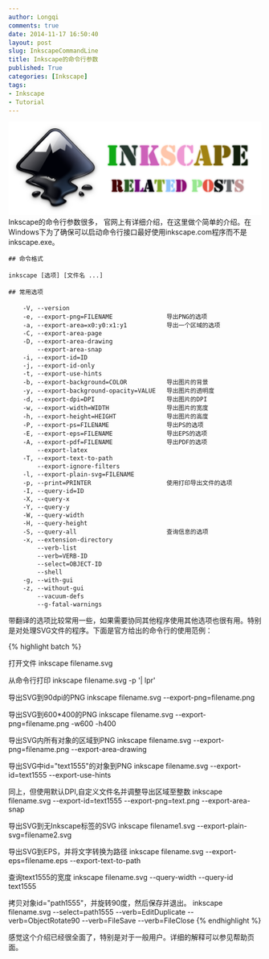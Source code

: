```yaml
---
author: Longqi
comments: true
date: 2014-11-17 16:50:40
layout: post
slug: InkscapeCommandLine
title: Inkscape的命令行参数
published: True
categories: [Inkscape]
tags:
- Inkscape
- Tutorial
---
```

![InkBatch](/public/images/inkscape.png)
Inkscape的命令行参数很多， 官网上有详细介绍，在这里做个简单的介绍。在Windows下为了确保可以启动命令行接口最好使用inkscape.com程序而不是inkscape.exe。

	## 命令格式

	inkscape [选项] [文件名 ...]

	## 常用选项

	    -V, --version
	    -e, --export-png=FILENAME				导出PNG的选项 
	    -a, --export-area=x0:y0:x1:y1  			导出一个区域的选项   
	    -C, --export-area-page
	    -D, --export-area-drawing
	        --export-area-snap
	    -i, --export-id=ID     
	    -j, --export-id-only     
	    -t, --export-use-hints
	    -b, --export-background=COLOR      		导出图片的背景
	    -y, --export-background-opacity=VALUE   导出图片的透明度
	    -d, --export-dpi=DPI              		导出图片的DPI
	    -w, --export-width=WIDTH          		导出图片的宽度
	    -h, --export-height=HEIGHT  			导出图片的高度
	    -P, --export-ps=FILENAME 				导出PS的选项 
	    -E, --export-eps=FILENAME 				导出EPS的选项 
	    -A, --export-pdf=FILENAME 				导出PDF的选项 
	        --export-latex
	    -T, --export-text-to-path
	        --export-ignore-filters
	    -l, --export-plain-svg=FILENAME
	    -p, --print=PRINTER 					使用打印导出文件的选项 
	    -I, --query-id=ID     
	    -X, --query-x
	    -Y, --query-y
	    -W, --query-width
	    -H, --query-height
	    -S, --query-all							查询信息的选项 
	    -x, --extension-directory
	        --verb-list
	        --verb=VERB-ID
	        --select=OBJECT-ID
	        --shell
	    -g, --with-gui                    
	    -z, --without-gui
	        --vacuum-defs
	        --g-fatal-warnings


带翻译的选项比较常用一些，如果需要协同其他程序使用其他选项也很有用。特别是对处理SVG文件的程序。下面是官方给出的命令行的使用范例：

{% highlight batch %}

打开文件
    inkscape filename.svg

从命令行打印
    inkscape filename.svg -p '| lpr'

导出SVG到90dpi的PNG
    inkscape filename.svg --export-png=filename.png

导出SVG到600*400的PNG
    inkscape filename.svg --export-png=filename.png -w600 -h400

导出SVG内所有对象的区域到PNG
    inkscape filename.svg --export-png=filename.png --export-area-drawing

导出SVG中id="text1555"的对象到PNG
    inkscape filename.svg --export-id=text1555 --export-use-hints

同上，但使用默认DPI,自定义文件名并调整导出区域至整数
    inkscape filename.svg --export-id=text1555 --export-png=text.png --export-area-snap

导出SVG到无Inkscape标签的SVG
    inkscape filename1.svg --export-plain-svg=filename2.svg

导出SVG到EPS，并将文字转换为路径
    inkscape filename.svg --export-eps=filename.eps --export-text-to-path

查询text1555的宽度
    inkscape filename.svg --query-width --query-id text1555

拷贝对象id="path1555"，并旋转90度，然后保存并退出。
    inkscape filename.svg --select=path1555 --verb=EditDuplicate --verb=ObjectRotate90 --verb=FileSave --verb=FileClose
{% endhighlight %}


感觉这个介绍已经很全面了，特别是对于一般用户。详细的解释可以参见帮助页面。

